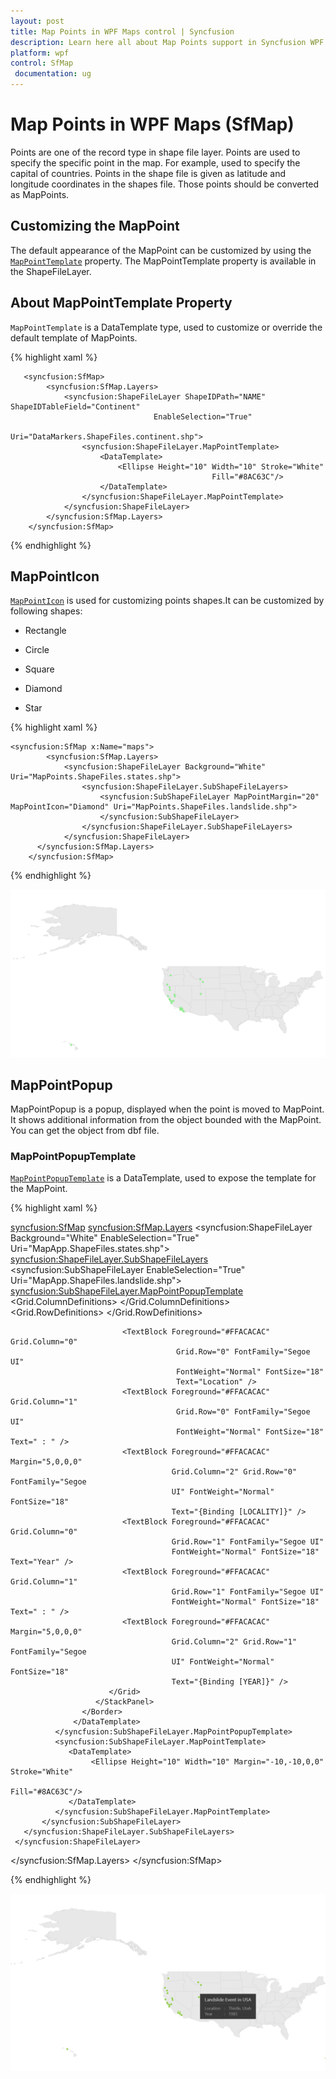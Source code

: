 ```yaml
---
layout: post
title: Map Points in WPF Maps control | Syncfusion
description: Learn here all about Map Points support in Syncfusion WPF Maps (SfMap) control, its elements and more details.
platform: wpf
control: SfMap
 documentation: ug
---
```


# Map Points in WPF Maps (SfMap)

Points are one of the record type in shape file layer. Points are used to specify the specific point in the map. For example, used to specify the capital of countries. Points in the shape file is given as latitude and longitude coordinates in the shapes file. Those points should be converted as MapPoints.

## Customizing the MapPoint

The default appearance of the MapPoint can be customized by using the [`MapPointTemplate`](https://help.syncfusion.com/cr/wpf/Syncfusion.UI.Xaml.Maps.ShapeFileLayer.html#Syncfusion_UI_Xaml_Maps_ShapeFileLayer_MapPointTemplate) property. The MapPointTemplate property is available in the ShapeFileLayer.

## About MapPointTemplate Property

`MapPointTemplate` is a DataTemplate type, used to customize or override the default template of MapPoints.

{% highlight xaml %}

       <syncfusion:SfMap>
            <syncfusion:SfMap.Layers>
                <syncfusion:ShapeFileLayer ShapeIDPath="NAME"  ShapeIDTableField="Continent"                                                         
                                    EnableSelection="True"                                                                                                                  
                                    Uri="DataMarkers.ShapeFiles.continent.shp">
                    <syncfusion:ShapeFileLayer.MapPointTemplate>
                        <DataTemplate>
                            <Ellipse Height="10" Width="10" Stroke="White"      
                                                 Fill="#8AC63C"/>
                        </DataTemplate>
                    </syncfusion:ShapeFileLayer.MapPointTemplate>
                </syncfusion:ShapeFileLayer>
            </syncfusion:SfMap.Layers>
        </syncfusion:SfMap>                   

{% endhighlight %}

## MapPointIcon

[`MapPointIcon`](https://help.syncfusion.com/cr/wpf/Syncfusion.UI.Xaml.Maps.ShapeFileLayer.html#Syncfusion_UI_Xaml_Maps_ShapeFileLayer_MapPointIcon) is used for customizing points shapes.It can be customized by following shapes:

* Rectangle

* Circle

* Square

* Diamond

* Star

{% highlight xaml %}

    <syncfusion:SfMap x:Name="maps">
            <syncfusion:SfMap.Layers>
                <syncfusion:ShapeFileLayer Background="White" Uri="MapPoints.ShapeFiles.states.shp">
                    <syncfusion:ShapeFileLayer.SubShapeFileLayers>
                        <syncfusion:SubShapeFileLayer MapPointMargin="20" MapPointIcon="Diamond" Uri="MapPoints.ShapeFiles.landslide.shp">
                        </syncfusion:SubShapeFileLayer>
                    </syncfusion:ShapeFileLayer.SubShapeFileLayers>
                </syncfusion:ShapeFileLayer>
          </syncfusion:SfMap.Layers>
        </syncfusion:SfMap>

{% endhighlight %}

![Map Points icon image in WPF SfMap](Map-Points_images/Map_Points_Icon_image.png)

## MapPointPopup

MapPointPopup is a popup, displayed when the point is moved to MapPoint. It shows additional information from the object bounded with the MapPoint. You can get the object from dbf file.

### MapPointPopupTemplate

[`MapPointPopupTemplate`](https://help.syncfusion.com/cr/wpf/Syncfusion.UI.Xaml.Maps.ShapeFileLayer.html#Syncfusion_UI_Xaml_Maps_ShapeFileLayer_MapPointPopupTemplate) is a DataTemplate, used to expose the template for the MapPoint. 

{% highlight xaml %}

<syncfusion:SfMap>
     <syncfusion:SfMap.Layers>
         <syncfusion:ShapeFileLayer Background="White" EnableSelection="True" 
                                    Uri="MapApp.ShapeFiles.states.shp">
              <syncfusion:ShapeFileLayer.SubShapeFileLayers>
                 <syncfusion:SubShapeFileLayer   EnableSelection="True" 
                                    Uri="MapApp.ShapeFiles.landslide.shp">
                  <syncfusion:SubShapeFileLayer.MapPointPopupTemplate>
                        <DataTemplate>
                             <Border Background="#FF252525" Opacity="0.9"  Height="110"
                                     BorderThickness="0.5">
                               <StackPanel Margin="10,5,20,0">
                                   <StackPanel>
                                       <TextBlock Text="Landslide Event in USA"  
                                         Margin="10,5,0,0" Foreground="White" 
                                         FontSize="20"  FontFamily="Segoe UI" />
                                    </StackPanel>
                            <Grid Margin="10,5,10,0">
                               <Rectangle Stroke="#FF505050" StrokeDashArray="6 2" 
                                          Height="2"  VerticalAlignment="Center" />
                            </Grid>
                            <Grid Margin="10,5,0,0" >
                               <Grid.ColumnDefinitions>
                                    <ColumnDefinition Width="0.41*"/>
                                    <ColumnDefinition Width="0.1*"/>
                                    <ColumnDefinition Width="0.49*"/>
                                </Grid.ColumnDefinitions>
                                <Grid.RowDefinitions>
                                     <RowDefinition/>
                                     <RowDefinition/>
                                </Grid.RowDefinitions>

                             <TextBlock Foreground="#FFACACAC" Grid.Column="0" 
                                         Grid.Row="0" FontFamily="Segoe UI" 
                                         FontWeight="Normal" FontSize="18" 
                                         Text="Location" />
                             <TextBlock Foreground="#FFACACAC" Grid.Column="1" 
                                         Grid.Row="0" FontFamily="Segoe UI" 
                                         FontWeight="Normal" FontSize="18" Text=" : " />
                             <TextBlock Foreground="#FFACACAC" Margin="5,0,0,0" 
                                        Grid.Column="2" Grid.Row="0" FontFamily="Segoe 
                                        UI" FontWeight="Normal" FontSize="18" 
                                        Text="{Binding [LOCALITY]}" />
                             <TextBlock Foreground="#FFACACAC" Grid.Column="0" 
                                        Grid.Row="1" FontFamily="Segoe UI" 
                                        FontWeight="Normal" FontSize="18" Text="Year" />
                             <TextBlock Foreground="#FFACACAC" Grid.Column="1" 
                                        Grid.Row="1" FontFamily="Segoe UI" 
                                        FontWeight="Normal" FontSize="18" Text=" : " />
                             <TextBlock Foreground="#FFACACAC" Margin="5,0,0,0" 
                                        Grid.Column="2" Grid.Row="1" FontFamily="Segoe 
                                        UI" FontWeight="Normal" FontSize="18" 
                                        Text="{Binding [YEAR]}" />
                          </Grid>
                       </StackPanel>
                    </Border>
                  </DataTemplate>
              </syncfusion:SubShapeFileLayer.MapPointPopupTemplate>
              <syncfusion:SubShapeFileLayer.MapPointTemplate>
                 <DataTemplate>
                      <Ellipse Height="10" Width="10" Margin="-10,-10,0,0" Stroke="White" 
                                                                         Fill="#8AC63C"/>
                 </DataTemplate>
              </syncfusion:SubShapeFileLayer.MapPointTemplate>
           </syncfusion:SubShapeFileLayer>
       </syncfusion:ShapeFileLayer.SubShapeFileLayers>
     </syncfusion:ShapeFileLayer>
   </syncfusion:SfMap.Layers>
</syncfusion:SfMap>

{% endhighlight %}

![Map Points and popup image in WPF SfMap](Map-Points_images/Map_Points_Popup_image.png)

